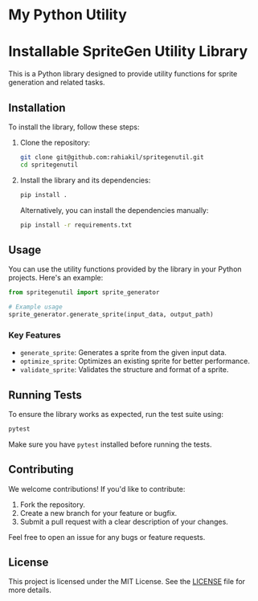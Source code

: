 # My Python Utility

# Installable SpriteGen Utility Library

This is a Python library designed to provide utility functions for sprite generation and related tasks.

## Installation

To install the library, follow these steps:

1. Clone the repository:

    ```bash
    git clone git@github.com:rahiakil/spritegenutil.git
    cd spritegenutil
    ```

2. Install the library and its dependencies:

    ```bash
    pip install .
    ```

    Alternatively, you can install the dependencies manually:

    ```bash
    pip install -r requirements.txt
    ```

## Usage

You can use the utility functions provided by the library in your Python projects. Here's an example:

```python
from spritegenutil import sprite_generator

# Example usage
sprite_generator.generate_sprite(input_data, output_path)
```

### Key Features

- `generate_sprite`: Generates a sprite from the given input data.
- `optimize_sprite`: Optimizes an existing sprite for better performance.
- `validate_sprite`: Validates the structure and format of a sprite.

## Running Tests

To ensure the library works as expected, run the test suite using:

```bash
pytest
```

Make sure you have `pytest` installed before running the tests.

## Contributing

We welcome contributions! If you'd like to contribute:

1. Fork the repository.
2. Create a new branch for your feature or bugfix.
3. Submit a pull request with a clear description of your changes.

Feel free to open an issue for any bugs or feature requests.

## License

This project is licensed under the MIT License. See the [LICENSE](LICENSE) file for more details.